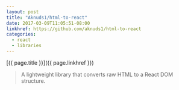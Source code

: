 ```yaml
---
layout: post
title: "Aknuds1/html-to-react"
date: 2017-03-09T11:05:51-08:00
linkhref: https://github.com/aknuds1/html-to-react
categories:
  - react
  - libraries
---
```



[{{ page.title }}]({{ page.linkhref }})

> A lightweight library that converts raw HTML to a React DOM structure.

